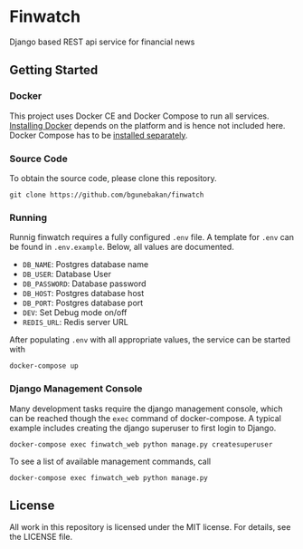 # Finwatch

Django based REST api service for financial news

## Getting Started

### Docker 
This project uses Docker CE and Docker Compose to run all services. [Installing Docker](https://docs.docker.com/engine/installation/#supported-platforms)
depends on the platform and is hence not included here. Docker Compose has to be [installed separately](https://docs.docker.com/compose/install/).
 
### Source Code
To obtain the source code, please clone this repository.

    git clone https://github.com/bgunebakan/finwatch

### Running
Runnig finwatch requires a fully configured `.env` file. A template for `.env` can be found in `.env.example`. Below, all values are documented.

 - `DB_NAME`: Postgres database name
 - `DB_USER`: Database User
 - `DB_PASSWORD`: Database password
 - `DB_HOST`: Postgres database host
 - `DB_PORT`: Postgres database port
 - `DEV`: Set Debug mode on/off
 - `REDIS_URL`: Redis server URL

After populating `.env` with all appropriate values, the service can be started with

    docker-compose up

### Django Management Console

Many development tasks require the django management console, which can be reached though the `exec` command of docker-compose. A typical example includes creating the django superuser to first login to Django.

    docker-compose exec finwatch_web python manage.py createsuperuser
    
To see a list of available management commands, call

    docker-compose exec finwatch_web python manage.py 


## License

All work in this repository is licensed under the MIT license. For details, see the LICENSE file.

